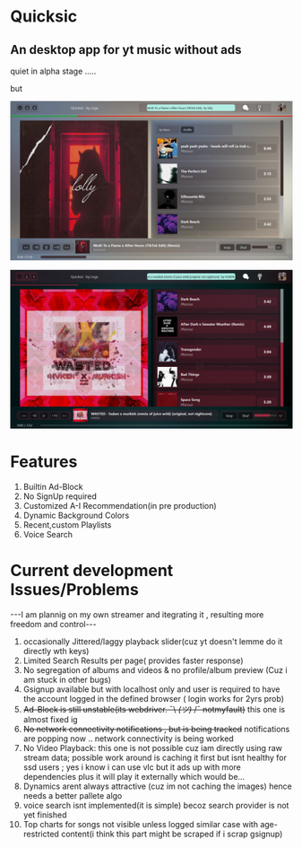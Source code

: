 # Quicksic
 An desktop app for yt music without ads
----------------------------------------------
quiet in alpha stage .....

but

![Screenshot](https://github.com/Abhishek-raj-exe/Quicksic/blob/main/ss/Moth%20Light%202.png)

![Screenshot](https://github.com/Abhishek-raj-exe/Quicksic/blob/main/ss/wast%202.png)


# Features
1. Builtin Ad-Block
2. No SignUp required
3. Customized A-I Recommendation(in pre production)
4. Dynamic Background Colors
5. Recent,custom Playlists
6. Voice Search

# Current development Issues/Problems

---I am plannig on my own streamer and itegrating it , resulting more freedom and control---

1. occasionally Jittered/laggy playback slider(cuz yt doesn't lemme do it directly wth keys)
2. Limited Search Results per page( provides faster response)
3. No segregation of albums and videos & no profile/album preview (Cuz i am stuck in other bugs)
4. Gsignup available but with localhost only and user is required to have the account logged in the defined browser ( login works for 2yrs prob)
5. ~~Ad-Block is still unstable(its webdriver. ¯\ _(ツ)_ /¯ notmyfault)~~ this one is almost fixed ig
6. ~~No network connectivity notifications , but is being tracked~~ notifications are popping now .. network connectivity is being worked
7. No Video Playback: this one is not possible cuz iam directly using raw stream data; possible work around is caching it first but isnt healthy for ssd users ; yes i know i can use vlc but it ads up with more dependencies plus it will play it externally which would be...
8. Dynamics arent always attractive (cuz im not caching the images) hence needs a better pallete algo
9. voice search isnt implemented(it is simple) becoz search provider is not yet finished 
10. Top charts for songs not visible unless logged similar case with age-restricted content(i think this part might be scraped if i scrap gsignup)
